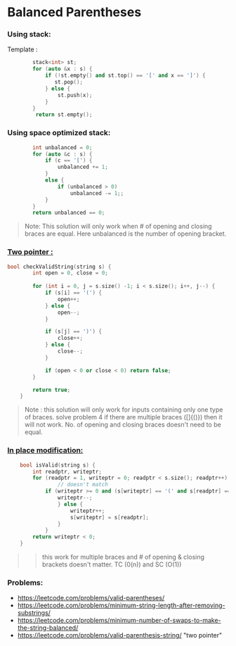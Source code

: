 # Balanced Parentheses


### Using stack:
Template :
```c++
        stack<int> st;
        for (auto &x : s) {
            if (!st.empty() and st.top() == '[' and x == ']') {
               st.pop();
            } else {
                st.push(x);
            }
        }
         return st.empty();
```

### Using space optimized stack:

```c++
        int unbalanced = 0;
        for (auto &c : s) {
            if (c == '[') {
                unbalanced += 1;
            }
            else {
                if (unbalanced > 0) 
                    unbalanced -= 1;;
            }
        }
        return unbalanced == 0;
```

> Note: This solution will only work when # of opening and closing braces are equal. Here unbalanced is the number of opening bracket. 

### [Two pointer :](https://leetcode.com/problems/valid-parenthesis-string/editorial/?envType=daily-question&envId=2024-04-07#approach-4-two-pointer)

```c++
bool checkValidString(string s) {
        int open = 0, close = 0;
        
        for (int i = 0, j = s.size() -1; i < s.size(); i++, j--) {
            if (s[i] == '(') {
                open++;
            } else {
                open--;
            }

            if (s[j] == ')') {
                close++;
            } else {
                close--;
            }

            if (open < 0 or close < 0) return false;
        }

        return true;
    }
```
> Note : this solution will only work for inputs containing only one type of braces. solve problem 4
> if there are multiple braces ([]{()}) then it will not work.
> No. of opening and closing braces doesn't need to be equal.


### [In place modification:](https://leetcode.com/problems/minimum-string-length-after-removing-substrings/editorial/#approach-3-in-place-modification)
```c++
    bool isValid(string s) {
        int readptr, writeptr;
        for (readptr = 1, writeptr = 0; readptr < s.size(); readptr++) {
                // doesn't match
            if (writeptr >= 0 and (s[writeptr] == '(' and s[readptr] == ')' or s[writeptr] == '{' and s[readptr] == '}' or s[writeptr] == '[' and s[readptr] == ']')) {
                writeptr--;
                } else {
                    writeptr++;
                    s[writeptr] = s[readptr];
                }
            }
        return writeptr < 0;
    }
```
>> this work for multiple braces and # of opening & closing brackets doesn't matter.
>> TC (0(n)) and SC (O(1))

### Problems:
- https://leetcode.com/problems/valid-parentheses/
- https://leetcode.com/problems/minimum-string-length-after-removing-substrings/
- https://leetcode.com/problems/minimum-number-of-swaps-to-make-the-string-balanced/
- https://leetcode.com/problems/valid-parenthesis-string/ "two pointer"
  


